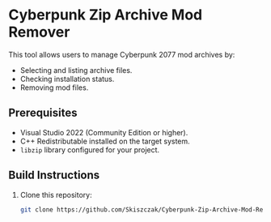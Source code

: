 # Cyberpunk Zip Archive Mod Remover

This tool allows users to manage Cyberpunk 2077 mod archives by:
- Selecting and listing archive files.
- Checking installation status.
- Removing mod files.

## Prerequisites
- Visual Studio 2022 (Community Edition or higher).
- C++ Redistributable installed on the target system.
- `libzip` library configured for your project.

## Build Instructions
1. Clone this repository:
   ```bash
   git clone https://github.com/Skiszczak/Cyberpunk-Zip-Archive-Mod-Remover.git

